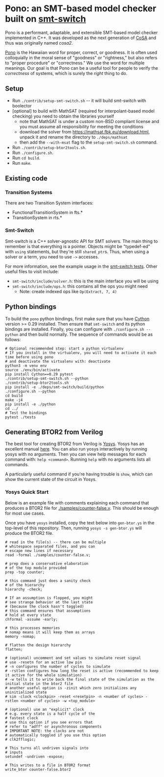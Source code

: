 # Pono: an SMT-based model checker built on [smt-switch](https://github.com/makaimann/smt-switch)
Pono is a performant, adaptable, and extensible SMT-based model checker implemented in C++. It was developed as the next
generation of [CoSA](https://github.com/cristian-mattarei/CoSA) and thus was originally named _cosa2_.

[Pono](http://wehewehe.org/gsdl2.85/cgi-bin/hdict?e=q-11000-00---off-0hdict--00-1----0-10-0---0---0direct-10-ED--4--textpukuielbert%2ctextmamaka-----0-1l--11-en-Zz-1---Zz-1-home-pono--00-3-1-00-0--4----0-0-11-10-0utfZz-8-00&a=d&d=D18537) is the Hawaiian word for proper, correct, or goodness. It is often used colloquially in the moral sense of "goodness" or "rightness," but also refers to "proper procedure" or "correctness." We use the word for multiple meanings. Our goal is that Pono can be a useful tool for people to verify the _correctness_ of systems, which is surely the _right_ thing to do.

## Setup

* Run `./contrib/setup-smt-switch.sh` -- it will build smt-switch with boolector
* [optional] to build with MathSAT (required for interpolant-based model checking) you need to obtain the libraries yourself
  * note that MathSAT is under a custom non-BSD compliant license and you must assume all responsibility for meeting the conditions
  * download the solver from https://mathsat.fbk.eu/download.html, unpack it and rename the directory to `./deps/mathsat`
  * then add the `--with-msat` flag to the `setup-smt-switch.sh` command.
* Run `./contrib/setup-btor2tools.sh`.
* Run `./configure.sh`.
* Run `cd build`.
* Run `make`.

## Existing code

### Transition Systems
There are two Transition System interfaces:
* FunctionalTransitionSystem in fts.*
* TransitionSystem in rts.*


### Smt-Switch
Smt-switch is a C++ solver-agnostic API for SMT solvers. The main thing to remember is that everything is a pointer. Objects might be "typedef-ed" with `using` statements, but they're still `shared_ptr`s. Thus, when using a solver or a term, you need to use `->` accesses.

For more information, see the example usage in the [smt-switch tests](https://github.com/makaimann/smt-switch/tree/master/tests/btor).
Other useful files to visit include:
* `smt-switch/include/solver.h`: this is the main interface you will be using
* `smt-switch/include/ops.h`: this contains all the ops you might need
  * Note: create indexed ops like `Op(Extract, 7, 4)`

## Python bindings
To build the `pono` python bindings, first make sure that you have [Cython](https://cython.org/) version >= 0.29 installed. Then ensure that `smt-switch` and its python bindings are installed. Finally, you can configure with `./configure.sh --python` and then build normally. The sequence of commands would be as follows:
```
# Optional recommended step: start a python virtualenv
# If you install in the virtualenv, you will need to activate it each time before using pono
# and deactivate the virtualenv with: deactivate
python3 -m venv env
source ./env/bin/activate
pip install Cython==0.29 pytest
./contrib/setup-smt-switch.sh --python
./contrib/setup-btor2tools.sh
pip install -e ./deps/smt-switch/build/python
./configure.sh --python
cd build
make -j4
pip install -e ./python
cd ../
# Test the bindings
pytest ./tests
```

## Generating BTOR2 from Verilog

The best tool for creating BTOR2 from Verilog is [Yosys](https://github.com/YosysHQ/yosys). Yosys has an excellent manual [here](http://www.clifford.at/yosys/files/yosys_manual.pdf). 
You can also run yosys interactively by running yosys with no arguments. Then you can view help messages for each command with: `help <command>`. Running `help` with no arguments lists all commands.

A particularly useful command if you're having trouble is `show`, which can show the current state of the circuit in Yosys.

### Yosys Quick Start

Below is an example file with comments explaining each command that produces a BTOR2 file for [./samples/counter-false.v](./samples/counter-false.v). This should be enough for most use cases.

Once you have `yosys` installed, copy the text below into `gen-btor.ys` in the top-level of this repository. Then, running `yosys -s gen-btor.ys` will produce the BTOR2 file.

```
# read in the file(s) -- there can be multiple
# whitespace separated files, and you can
# escape new lines if necessary
read -formal ./samples/counter-false.v;

# prep does a conservative elaboration
# of the top module provided
prep -top counter;

# this command just does a sanity check
# of the hierarchy
hierarchy -check;

# If an assumption is flopped, you might
# see strange behavior at the last state
# (because the clock hasn't toggled)
# this command ensures that assumptions
# hold at every state
chformal -assume -early;

# this processes memories
# nomap means it will keep them as arrays
memory -nomap;

# flatten the design hierarchy
flatten;

# (optional) uncomment and set values to simulate reset signal
# use -resetn for an active low pin
# -n configures the number of cycles to simulate
# -rstlen configures how long the reset is active (recommended to keep it active for the whole simulation)
# -w tells it to write back the final state of the simulation as the initial state in the btor2 file
# another useful option is -zinit which zero initializes any uninitialized state
# sim -clock <clockpin> -reset <resetpin> -n <number of cycles> -rstlen <number of cycles> -w <top_module>

# (optional) use an "explicit" clock
# e.g. every state is a half cycle of the
# fastest clock
# use this option if you see errors that
# refer to "adff" or asynchronous components
# IMPORTANT NOTE: the clocks are not
# automatically toggled if you use this option
# clk2fflogic;

# This turns all undriven signals into
# inputs
setundef -undriven -expose;

# This writes to a file in BTOR2 format
write_btor counter-false.btor2
```
